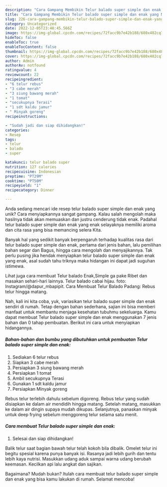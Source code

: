 ```yaml
---
description: "Cara Gampang Membikin Telur balado super simple dan enak yang Mantap"
title: "Cara Gampang Membikin Telur balado super simple dan enak yang Mantap"
slug: 226-cara-gampang-membikin-telur-balado-super-simple-dan-enak-yang-mantap
category: Uncategorized
date: 2022-12-05T23:48:45.566Z
image: https://img-global.cpcdn.com/recipes/72facc9b7e42b188/680x482cq70/telur-balado-super-simple-dan-enak-foto-resep-utama.jpg
hideToc: false
enableToc: true
enableTocContent: false
thumbnail: https://img-global.cpcdn.com/recipes/72facc9b7e42b188/680x482cq70/telur-balado-super-simple-dan-enak-foto-resep-utama.jpg
cover: https://img-global.cpcdn.com/recipes/72facc9b7e42b188/680x482cq70/telur-balado-super-simple-dan-enak-foto-resep-utama.jpg
author: Admin
authorAv: notfound
ratingvalue: 4
reviewcount: 22
recipeingredient:
- "6 telur rebus"
- "3 cabe merah"
- "3 siung bawang merah"
- "1 tomat"
- "secukupnya Terasi"
- "1 sdt kaldu jamur"
- " Minyak goreng"
recipeinstructions:

- "Sudah jadi dan siap dihidangkan!"
categories:
- Resep
tags:
- telur
- balado
- super

katakunci: telur balado super 
nutrition: 127 calories
recipecuisine: Indonesian
preptime: "PT29M"
cooktime: "PT50M"
recipeyield: "1"
recipecategory: Dinner

---
```





Anda sedang mencari ide resep telur balado super simple dan enak yang unik? Cara menyiapkannya sangat gampang. Kalau salah mengolah maka hasilnya tidak akan memuaskan dan justru cenderung tidak enak. Padahal telur balado super simple dan enak yang enak selayaknya memiliki aroma dan cita rasa yang bisa memancing selera Kita.





Banyak hal yang sedikit banyak berpengaruh terhadap kualitas rasa dari telur balado super simple dan enak, pertama dari jenis bahan, lalu pemilihan bahan segar dan Bagus, hingga cara mengolah dan menyajikannya. Tak perlu pusing jika hendak menyiapkan telur balado super simple dan enak yang enak,      asal sudah tahu triknya maka hidangan ini dapat jadi suguhan istimewa.














Lihat juga cara membuat Telur balado Enak,Simple ga pake Ribet dan masakan sehari-hari lainnya. Telur balado cabai hijau. foto: Instagram/@dapur_mbapipit. Cara Membuat Telur Balado Padang: Rebus telur hingga matang.






Nah, kali ini kita coba, yuk, variasikan telur balado super simple dan enak sendiri di rumah. Tetap dengan bahan sederhana, sajian ini bisa memberi manfaat untuk membantu menjaga kesehatan tubuhmu sekeluarga. Kamu dapat membuat Telur balado super simple dan enak menggunakan 7 jenis bahan dan 0 tahap pembuatan. Berikut ini cara untuk menyiapkan hidangannya.

<!--inarticleads1-->

##### Bahan-bahan dan bumbu yang dibutuhkan untuk pembuatan Telur balado super simple dan enak:

1. Sediakan 6 telur rebus
1. Siapkan 3 cabe merah
1. Persiapkan 3 siung bawang merah
1. Persiapkan 1 tomat
1. Ambil secukupnya Terasi
1. Gunakan 1 sdt kaldu jamur
1. Persiapkan  Minyak goreng


Rebus telur terlebih dahulu sebelum digoreng. Rebus telur yang sudah disiapkan ke dalam air mendidih hingga matang. Setelah matang, masukkan ke dalam air dingin supaya mudah dikupas. Selanjutnya, panaskan minyak untuk deep frying sebelum menggoreng telur selama satu menit. 

<!--inarticleads2-->

##### Cara membuat Telur balado super simple dan enak:


1. Selesai dan siap dihidangkan!

Balik telur saat bagian bawah telur telah kokoh bila dibalik. Omelet telur ini begitu spesial karena punya banyak isi. Rasanya jadi lebih gurih dan tentu lebih kaya nutrisi. Masukkan udang aduk sampai warna udang berubah keemasan. Kecilkan api lalu angkat dan sajikan. 

Bagaimana? Mudah bukan? Itulah cara membuat telur balado super simple dan enak yang bisa kamu lakukan di rumah. Selamat mencoba!
